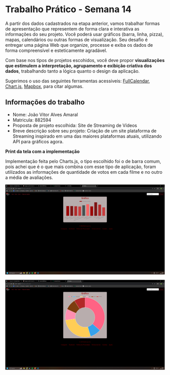 
# Trabalho Prático - Semana 14

A partir dos dados cadastrados na etapa anterior, vamos trabalhar formas de apresentação que representem de forma clara e interativa as informações do seu projeto. Você poderá usar gráficos (barra, linha, pizza), mapas, calendários ou outras formas de visualização. Seu desafio é entregar uma página Web que organize, processe e exiba os dados de forma compreensível e esteticamente agradável.

Com base nos tipos de projetos escohidos, você deve propor **visualizações que estimulem a interpretação, agrupamento e exibição criativa dos dados**, trabalhando tanto a lógica quanto o design da aplicação.

Sugerimos o uso das seguintes ferramentas acessíveis: [FullCalendar](https://fullcalendar.io/), [Chart.js](https://www.chartjs.org/), [Mapbox](https://docs.mapbox.com/api/), para citar algumas.

## Informações do trabalho

- Nome: João Vitor Alves Amaral
- Matricula: 882594
- Proposta de projeto escolhida: Site de Streaming de Vídeos
- Breve descrição sobre seu projeto: Criação de um site plataforma de Streaming inspirado em uma das maiores plataformas atuais, utilizando API para gráficos agora.

**Print da tela com a implementação**

Implementação feita pelo Charts.js, o tipo escolhido foi o de barra comum, pois achei que é o que mais combina com esse tipo de aplicação, foram utilizados as informações de quantidade de votos em cada filme e no outro a média de avaliações.

![Média das notas de avaliação de cada filme](public/assets/img/graf-1.png)

![Quantidade de filmes por gênero](public/assets/img/graf-2.png)
